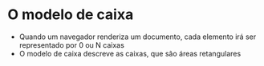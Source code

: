 # O modelo de caixa

- Quando um navegador renderiza um documento, cada elemento irá ser representado por 0 ou N caixas
- O modelo de caixa descreve as caixas, que são áreas retangulares
